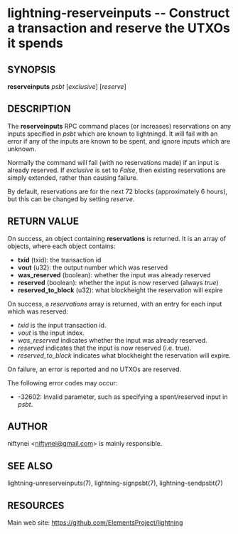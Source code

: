 lightning-reserveinputs -- Construct a transaction and reserve the UTXOs it spends
==================================================================================

SYNOPSIS
--------

**reserveinputs** *psbt* [*exclusive*] [*reserve*]

DESCRIPTION
-----------

The **reserveinputs** RPC command places (or increases) reservations on any
inputs specified in *psbt* which are known to lightningd.  It will fail
with an error if any of the inputs are known to be spent, and ignore inputs
which are unknown.

Normally the command will fail (with no reservations made) if an input
is already reserved.  If *exclusive* is set to *False*, then existing
reservations are simply extended, rather than causing failure.

By default, reservations are for the next 72 blocks (approximately 6
hours), but this can be changed by setting *reserve*.

RETURN VALUE
------------

[comment]: # (GENERATE-FROM-SCHEMA-START)
On success, an object containing **reservations** is returned.  It is an array of objects, where each object contains:

- **txid** (txid): the transaction id
- **vout** (u32): the output number which was reserved
- **was\_reserved** (boolean): whether the input was already reserved
- **reserved** (boolean): whether the input is now reserved (always *true*)
- **reserved\_to\_block** (u32): what blockheight the reservation will expire

[comment]: # (GENERATE-FROM-SCHEMA-END)

On success, a *reservations* array is returned, with an entry for each input
which was reserved:

- *txid* is the input transaction id.
- *vout* is the input index.
- *was_reserved* indicates whether the input was already reserved.
- *reserved* indicates that the input is now reserved (i.e. true).
- *reserved_to_block* indicates what blockheight the reservation will expire.

On failure, an error is reported and no UTXOs are reserved.

The following error codes may occur:
- -32602: Invalid parameter, such as specifying a spent/reserved input in *psbt*.

AUTHOR
------

niftynei <<niftynei@gmail.com>> is mainly responsible.

SEE ALSO
--------

lightning-unreserveinputs(7), lightning-signpsbt(7), lightning-sendpsbt(7)

RESOURCES
---------

Main web site: <https://github.com/ElementsProject/lightning>

[comment]: # ( SHA256STAMP:f0aed27b4a1de3f76f62ba9882df18c596e017491ff04614666ce05bc8bb2535)
